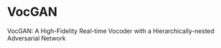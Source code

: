 # VocGAN
VocGAN: A High-Fidelity Real-time Vocoder with a Hierarchically-nested Adversarial Network
